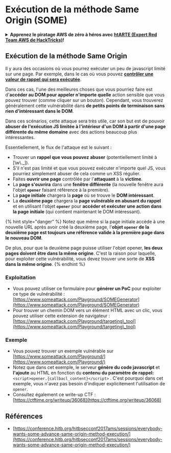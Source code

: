 # Exécution de la méthode Same Origin (SOME)

<details>

<summary><strong>Apprenez le piratage AWS de zéro à héros avec</strong> <a href="https://training.hacktricks.xyz/courses/arte"><strong>htARTE (Expert Red Team AWS de HackTricks)</strong></a><strong>!</strong></summary>

* Travaillez-vous dans une **entreprise de cybersécurité**? Voulez-vous voir votre **entreprise annoncée dans HackTricks**? ou voulez-vous avoir accès à la **dernière version du PEASS ou télécharger HackTricks en PDF**? Consultez les [**PLANS D'ABONNEMENT**](https://github.com/sponsors/carlospolop)!
* Découvrez [**La famille PEASS**](https://opensea.io/collection/the-peass-family), notre collection exclusive de [**NFTs**](https://opensea.io/collection/the-peass-family)
* Obtenez le [**swag officiel PEASS & HackTricks**](https://peass.creator-spring.com)
* **Rejoignez le** [**💬**](https://emojipedia.org/speech-balloon/) [**groupe Discord**](https://discord.gg/hRep4RUj7f) ou le [**groupe Telegram**](https://t.me/peass) ou **suivez** moi sur **Twitter** 🐦[**@carlospolopm**](https://twitter.com/hacktricks_live)**.**
* **Partagez vos astuces de piratage en soumettant des PR aux** [**repo hacktricks**](https://github.com/carlospolop/hacktricks) **et** [**repo hacktricks-cloud**](https://github.com/carlospolop/hacktricks-cloud).

</details>

## Exécution de la méthode Same Origin

Il y aura des occasions où vous pourrez exécuter un peu de javascript limité sur une page. Par exemple, dans le cas où vous pouvez [**contrôler une valeur de rappel qui sera exécutée**](./#javascript-function).

Dans ces cas, l'une des meilleures choses que vous pourriez faire est d'**accéder au DOM pour appeler n'importe quelle** action sensible que vous pouvez trouver (comme cliquer sur un bouton). Cependant, vous trouverez généralement cette vulnérabilité dans **de petits points de terminaison sans rien d'intéressant dans le DOM**.

Dans ces scénarios, cette attaque sera très utile, car son but est de pouvoir **abuser de l'exécution JS limitée à l'intérieur d'un DOM à partir d'une page différente du même domaine** avec des actions beaucoup plus intéressantes.

Essentiellement, le flux de l'attaque est le suivant :

* Trouver un **rappel que vous pouvez abuser** (potentiellement limité à \[\w\\.\_]).
* S'il n'est pas limité et que vous pouvez exécuter n'importe quel JS, vous pourriez simplement abuser de cela comme un XSS régulier.
* Faites **ouvrir une page** contrôlée par l'**attaquant** à la **victime**.
* La **page s'ouvrira** dans une **fenêtre différente** (la nouvelle fenêtre aura l'objet **`opener`** faisant référence à la première).
* La **page initiale** chargera la **page** où se trouve le **DOM intéressant**.
* La **deuxième page** chargera la **page vulnérable en abusant du rappel** et en utilisant l'objet **`opener`** pour **accéder et exécuter une action dans la page initiale** (qui contient maintenant le DOM intéressant).

{% hint style="danger" %}
Notez que même si la page initiale accède à une nouvelle URL après avoir créé la deuxième page, l'**objet `opener` de la deuxième page est toujours une référence valide à la première page dans le nouveau DOM**.

De plus, pour que la deuxième page puisse utiliser l'objet opener, **les deux pages doivent être dans la même origine**. C'est la raison pour laquelle, pour exploiter cette vulnérabilité, vous devez trouver une sorte de **XSS dans la même origine**.
{% endhint %}

### Exploitation

* Vous pouvez utiliser ce formulaire pour **générer un PoC** pour exploiter ce type de vulnérabilité : [https://www.someattack.com/Playground/SOMEGenerator](https://www.someattack.com/Playground/SOMEGenerator)
* Pour trouver un chemin DOM vers un élément HTML avec un clic, vous pouvez utiliser cette extension de navigateur : [https://www.someattack.com/Playground/targeting\_tool](https://www.someattack.com/Playground/targeting\_tool)

### Exemple

* Vous pouvez trouver un exemple vulnérable sur [https://www.someattack.com/Playground/](https://www.someattack.com/Playground/)
* Notez que dans cet exemple, le serveur **génère du code javascript** et **l'ajoute** au HTML en fonction du **contenu du paramètre de rappel:** `<script>opener.{callbacl_content}</script>` . C'est pourquoi dans cet exemple, vous n'avez pas besoin d'indiquer explicitement l'utilisation de `opener`.
* Consultez également ce write-up CTF : [https://ctftime.org/writeup/36068](https://ctftime.org/writeup/36068)

## Références

* [https://conference.hitb.org/hitbsecconf2017ams/sessions/everybody-wants-some-advance-same-origin-method-execution/](https://conference.hitb.org/hitbsecconf2017ams/sessions/everybody-wants-some-advance-same-origin-method-execution/)

